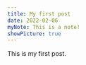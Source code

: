 ```yaml
---
title: My first post
date: 2022-02-06
myNote: This is a note!
showPicture: true
---
```


This is my first post.

